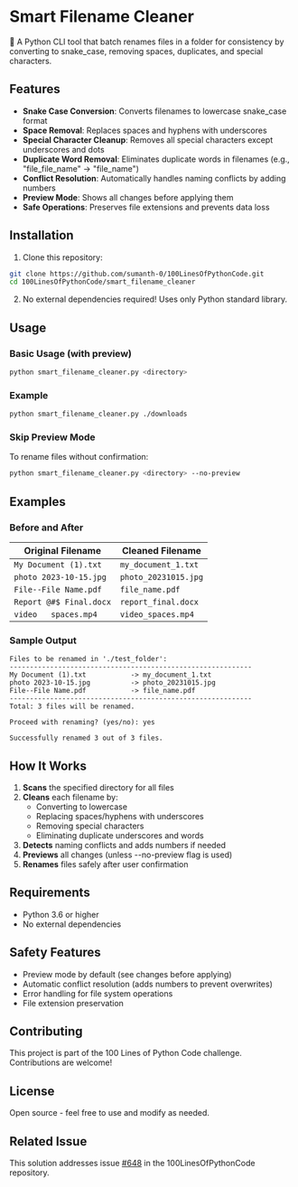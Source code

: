 # Smart Filename Cleaner

🧹 A Python CLI tool that batch renames files in a folder for consistency by converting to snake_case, removing spaces, duplicates, and special characters.

## Features

- **Snake Case Conversion**: Converts filenames to lowercase snake_case format
- **Space Removal**: Replaces spaces and hyphens with underscores
- **Special Character Cleanup**: Removes all special characters except underscores and dots
- **Duplicate Word Removal**: Eliminates duplicate words in filenames (e.g., "file_file_name" → "file_name")
- **Conflict Resolution**: Automatically handles naming conflicts by adding numbers
- **Preview Mode**: Shows all changes before applying them
- **Safe Operations**: Preserves file extensions and prevents data loss

## Installation

1. Clone this repository:
```bash
git clone https://github.com/sumanth-0/100LinesOfPythonCode.git
cd 100LinesOfPythonCode/smart_filename_cleaner
```

2. No external dependencies required! Uses only Python standard library.

## Usage

### Basic Usage (with preview)
```bash
python smart_filename_cleaner.py <directory>
```

### Example
```bash
python smart_filename_cleaner.py ./downloads
```

### Skip Preview Mode
To rename files without confirmation:
```bash
python smart_filename_cleaner.py <directory> --no-preview
```

## Examples

### Before and After

| Original Filename | Cleaned Filename |
|------------------|------------------|
| `My Document (1).txt` | `my_document_1.txt` |
| `photo 2023-10-15.jpg` | `photo_20231015.jpg` |
| `File--File Name.pdf` | `file_name.pdf` |
| `Report @#$ Final.docx` | `report_final.docx` |
| `video   spaces.mp4` | `video_spaces.mp4` |

### Sample Output
```
Files to be renamed in './test_folder':
------------------------------------------------------------
My Document (1).txt           -> my_document_1.txt
photo 2023-10-15.jpg          -> photo_20231015.jpg
File--File Name.pdf           -> file_name.pdf
------------------------------------------------------------
Total: 3 files will be renamed.

Proceed with renaming? (yes/no): yes

Successfully renamed 3 out of 3 files.
```

## How It Works

1. **Scans** the specified directory for all files
2. **Cleans** each filename by:
   - Converting to lowercase
   - Replacing spaces/hyphens with underscores
   - Removing special characters
   - Eliminating duplicate underscores and words
3. **Detects** naming conflicts and adds numbers if needed
4. **Previews** all changes (unless --no-preview flag is used)
5. **Renames** files safely after user confirmation

## Requirements

- Python 3.6 or higher
- No external dependencies

## Safety Features

- Preview mode by default (see changes before applying)
- Automatic conflict resolution (adds numbers to prevent overwrites)
- Error handling for file system operations
- File extension preservation

## Contributing

This project is part of the 100 Lines of Python Code challenge. Contributions are welcome!

## License

Open source - feel free to use and modify as needed.

## Related Issue

This solution addresses issue [#648](https://github.com/sumanth-0/100LinesOfPythonCode/issues/648) in the 100LinesOfPythonCode repository.
